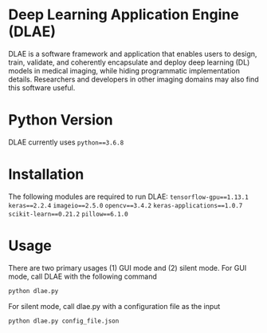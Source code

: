 # Deep Learning Application Engine (DLAE)

DLAE is a software framework and application that enables users to design, train, validate, and coherently encapsulate and deploy deep learning (DL) models in medical imaging, while hiding programmatic implementation details. Researchers and developers in other imaging domains may also find this software useful.

# Python Version
DLAE currently uses `python==3.6.8`

# Installation

The following modules are required to run DLAE:
`tensorflow-gpu==1.13.1`
`keras==2.2.4`
`imageio==2.5.0`
`opencv==3.4.2`
`keras-applications==1.0.7`
`scikit-learn==0.21.2`
`pillow==6.1.0`

# Usage

There are two primary usages (1) GUI mode and (2) silent mode. For GUI mode, call DLAE with the following command
```markdown
python dlae.py
```
For silent mode, call dlae.py with a configuration file as the input
```markdown
python dlae.py config_file.json
```

